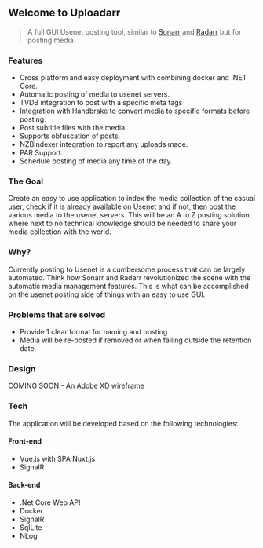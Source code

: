 ## Welcome to Uploadarr

> A full GUI Usenet posting tool, similar to [Sonarr](https://link](https://github.com/Sonarr/Sonarr)) and [Radarr](https://github.com/Radarr/Radarr) but for posting media. 

### Features

 - Cross platform and easy deployment with combining docker and .NET Core.
 - Automatic posting of media to usenet servers.
 - TVDB integration to post with a specific meta tags
 - Integration with Handbrake to convert media to specific formats before posting. 
 - Post subtitle files with the media.
 - Supports obfuscation of posts. 
 - NZBIndexer integration to report any uploads made. 
 - PAR Support. 
 - Schedule posting of media any time of the day.


### The Goal

Create an easy to use application to index the media collection of the casual user, check if it is already available on Usenet and if not, then post the various media to the usenet servers. This will be an A to Z posting solution, where next to no technical knowledge should be needed to share your media collection with the world. 

### Why?

Currently posting to Usenet is a cumbersome process that can be largely automated. Think how Sonarr and Radarr revolutionized the scene with the automatic media management features. This is what can be accomplished on the usenet posting side of things with an easy to use GUI.

### Problems that are solved

 - Provide 1 clear format for naming and posting
 - Media will be re-posted if removed or when falling outside the retention date.  

### Design

COMING SOON - An Adobe XD wireframe

### Tech
The application will be developed based on the following technologies: 

#### Front-end
 - Vue.js with SPA Nuxt.js
 - SignalR

#### Back-end
 - .Net Core Web API
 - Docker
 - SignalR
 - SqlLite
 - NLog